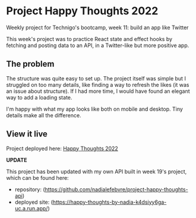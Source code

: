# Project Happy Thoughts 2022

Weekly project for Technigo's bootcamp, week 11: build an app like Twitter

This week's project was to practice React state and effect hooks by fetching and posting data to an API, in a Twitter-like but more positive app.

## The problem

The structure was quite easy to set up. The project itself was simple but I struggled on too many details, like finding a way to refresh the likes (it was an issue about structure). If I had more time, I would have found an elegant way to add a loading state.

I'm happy with what my app looks like both on mobile and desktop. Tiny details make all the difference.

## View it live

Project deployed here: [Happy Thoughts 2022](https://happy-thoughts2022.netlify.app/)

**UPDATE**

This project has been updated with my own API built in week 19's project, which can be found here: 
* repository: (https://github.com/nadialefebvre/project-happy-thoughts-api)
* deployed site: (https://happy-thoughts-by-nadia-k4dsiyy6ga-uc.a.run.app/)

